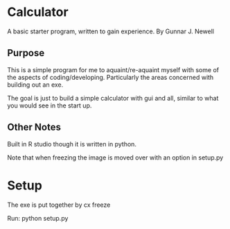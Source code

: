 # Calculator
A basic starter program, written to gain experience. By Gunnar J. Newell
## Purpose

This is a simple program for me to aquaint/re-aquaint myself with some of the aspects of coding/developing. Particularly the areas concerned with building out an exe.

The goal is just to build a simple calculator with gui and all, similar to what you would see in the start up. 
## Other Notes

Built in R studio though it is written in python. 

Note that when freezing the image is moved over with an option in setup.py
# Setup
The exe is put together by cx freeze

Run: python setup.py
